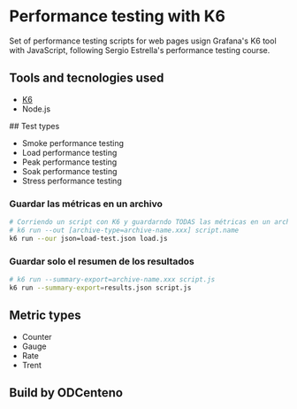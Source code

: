 # Performance testing with K6

Set of performance testing scripts for web pages usign Grafana's K6 tool with JavaScript, following Sergio Estrella's performance testing course.

## Tools and tecnologies used

* [K6](https://k6.io/docs/)
* Node.js

## Test types

- Smoke performance testing
- Load performance testing
- Peak performance testing
- Soak performance testing
- Stress performance testing

### Guardar las métricas en un archivo

```bash
# Corriendo un script con K6 y guardarndo TODAS las métricas en un archivo
# k6 run --out [archive-type=archive-name.xxx] script.name
k6 run --our json=load-test.json load.js
```

### Guardar solo el resumen de los resultados

```bash
# k6 run --summary-export=archive-name.xxx script.js
k6 run --summary-export=results.json script.js
```

## Metric types

- Counter
- Gauge
- Rate
- Trent

## Build by ODCenteno